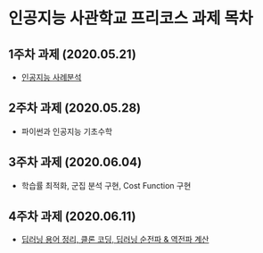 # 인공지능 사관학교 프리코스 과제 목차

## 1주차 과제 (2020.05.21)

  * [인공지능 사례분석](https://github.com/jung-se/The-1st/blob/master/1%EC%A3%BC%EC%B0%A8%EA%B3%BC%EC%A0%9C.ipynb)
  
## 2주차 과제 (2020.05.28)

  * 파이썬과 인공지능 기초수학

## 3주차 과제 (2020.06.04)

  * 학습률 최적화, 군집 분석 구현, Cost Function 구현
  
## 4주차 과제 (2020.06.11)

  * [딥러닝 용어 정리, 클론 코딩, 딥러닝 순전파 & 역전파 계산](https://github.com/jung-se/The-1st/blob/master/4%EC%A3%BC%EC%B0%A8_%EA%B3%BC%EC%A0%9C_ipynb%EC%9D%98_%EC%82%AC%EB%B3%B8.ipynb)
